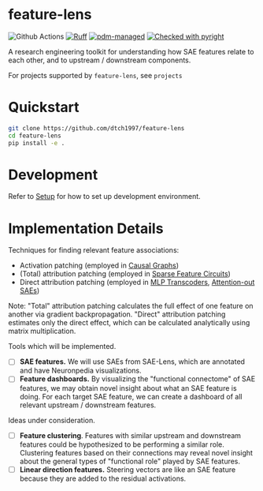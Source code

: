 # feature-lens
![Github Actions](https://github.com/dtch1997/feature-lens/actions/workflows/tests.yaml/badge.svg)
[![Ruff](https://img.shields.io/endpoint?url=https://raw.githubusercontent.com/astral-sh/ruff/main/assets/badge/v2.json)](https://github.com/astral-sh/ruff)
[![pdm-managed](https://img.shields.io/badge/pdm-managed-blueviolet)](https://pdm-project.org)
[![Checked with pyright](https://microsoft.github.io/pyright/img/pyright_badge.svg)](https://microsoft.github.io/pyright/)

A research engineering toolkit for understanding how SAE features relate to each other, and to upstream / downstream components. 

For projects supported by `feature-lens`, see `projects`

# Quickstart

```bash
git clone https://github.com/dtch1997/feature-lens
cd feature-lens
pip install -e .
```

# Development

Refer to [Setup](docs/setup.md) for how to set up development environment.

# Implementation Details

Techniques for finding relevant feature associations:
- Activation patching (employed in [Causal Graphs](https://www.lesswrong.com/posts/uNGAjA8wCNDZHJxu8/causal-graphs-of-gpt-2-small-s-residual-stream))
- (Total) attribution patching (employed in [Sparse Feature Circuits](https://arxiv.org/abs/2403.19647))
- Direct attribution patching (employed in [MLP Transcoders](https://arxiv.org/abs/2406.11944), [Attention-out SAEs](https://www.lesswrong.com/posts/FSTRedtjuHa4Gfdbr/attention-saes-scale-to-gpt-2-small))

Note: "Total" attribution patching calculates the full effect of one feature on another via gradient backpropagation. "Direct" attribution patching estimates only the direct effect, which can be calculated analytically using matrix multiplication. 

Tools which will be implemented. 
- [ ] **SAE features.** We will use SAEs from SAE-Lens, which are annotated and have Neuronpedia visualizations.
- [ ] **Feature dashboards.**  By visualizing the "functional connectome" of SAE features, we may obtain novel insight about what an SAE feature is doing. For each target SAE feature, we can create a dashboard of all relevant upstream / downstream features.

Ideas under consideration.
- [ ] **Feature clustering**. Features with similar upstream and downstream features could be hypothesized to be performing a similar role. Clustering features based on their connections may reveal novel insight about the general types of "functional role" played by SAE features. 
- [ ] **Linear direction features.** Steering vectors are like an SAE feature because they are added to the residual activations. 
